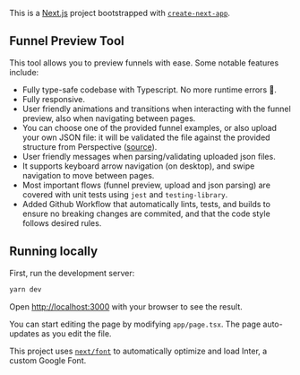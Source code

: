 This is a [Next.js](https://nextjs.org/) project bootstrapped with [`create-next-app`](https://github.com/vercel/next.js/tree/canary/packages/create-next-app).

## Funnel Preview Tool

This tool allows you to preview funnels with ease. Some notable features include:

* Fully type-safe codebase with Typescript. No more runtime errors 🙌.
* Fully responsive.
* User friendly animations and transitions when interacting with the funnel preview, also when navigating between pages.
* You can choose one of the provided funnel examples, or also upload your own JSON file: it will be validated the file against the provided structure from Perspective ([source](https://perspectiveco.notion.site/Work-Sample-Senior-Frontend-Engineer-Vitor-Mello-c094221151574b0790b68f1d595f03c2)).
* User friendly messages when parsing/validating uploaded json files.
* It supports keyboard arrow navigation (on desktop), and swipe navigation to move between pages.
* Most important flows (funnel preview, upload and json parsing) are covered with unit tests using `jest` and `testing-library`.
* Added Github Workflow that automatically lints, tests, and builds to ensure no breaking changes are commited, and that the code style follows desired rules.


## Running locally

First, run the development server:

```bash
yarn dev
```

Open [http://localhost:3000](http://localhost:3000) with your browser to see the result.

You can start editing the page by modifying `app/page.tsx`. The page auto-updates as you edit the file.

This project uses [`next/font`](https://nextjs.org/docs/basic-features/font-optimization) to automatically optimize and load Inter, a custom Google Font.

